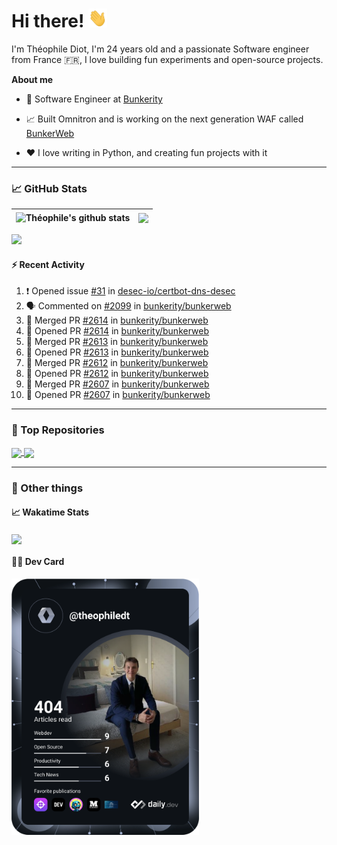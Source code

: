 # Hi there! <img src="./wave.gif" width="30px" height="30px" />

I'm Théophile Diot, I'm 24 years old and a passionate Software engineer from France 🇫🇷, I love building fun experiments and open-source projects.

**About me**

- 💼 Software Engineer at [Bunkerity](https://www.bunkerity.com/)

- 📈 Built Omnitron and is working on the next generation WAF called [BunkerWeb](https://www.bunkerweb.io)

- ❤️ I love writing in Python, and creating fun projects with it

---

### 📈 GitHub Stats

| <img align="center" src="https://github-readme-stats.vercel.app/api?username=TheophileDiot&show_icons=true&include_all_commits=true&theme=algolia&hide_border=true&rank_icon=github" alt="Théophile's github stats" /> | <img align="center" src="https://github-readme-stats.vercel.app/api/top-langs/?username=TheophileDiot&layout=compact&theme=algolia&hide_border=true" /> |
| ---------------------------------------------------------------------------------------------------------------------------------------------------------------------------------------------------------------------- | ------------------------------------------------------------------------------------------------------------------------------------------------------- |

![](https://github-readme-activity-graph.vercel.app/graph?username=TheophileDiot&theme=tokyo-night)

#### :zap: Recent Activity

<!--START_SECTION:activity-->
1. ❗ Opened issue [#31](https://github.com/desec-io/certbot-dns-desec/issues/31) in [desec-io/certbot-dns-desec](https://github.com/desec-io/certbot-dns-desec)
2. 🗣 Commented on [#2099](https://github.com/bunkerity/bunkerweb/issues/2099#issuecomment-3233960908) in [bunkerity/bunkerweb](https://github.com/bunkerity/bunkerweb)
3. 🎉 Merged PR [#2614](https://github.com/bunkerity/bunkerweb/pull/2614) in [bunkerity/bunkerweb](https://github.com/bunkerity/bunkerweb)
4. 💪 Opened PR [#2614](https://github.com/bunkerity/bunkerweb/pull/2614) in [bunkerity/bunkerweb](https://github.com/bunkerity/bunkerweb)
5. 🎉 Merged PR [#2613](https://github.com/bunkerity/bunkerweb/pull/2613) in [bunkerity/bunkerweb](https://github.com/bunkerity/bunkerweb)
6. 💪 Opened PR [#2613](https://github.com/bunkerity/bunkerweb/pull/2613) in [bunkerity/bunkerweb](https://github.com/bunkerity/bunkerweb)
7. 🎉 Merged PR [#2612](https://github.com/bunkerity/bunkerweb/pull/2612) in [bunkerity/bunkerweb](https://github.com/bunkerity/bunkerweb)
8. 💪 Opened PR [#2612](https://github.com/bunkerity/bunkerweb/pull/2612) in [bunkerity/bunkerweb](https://github.com/bunkerity/bunkerweb)
9. 🎉 Merged PR [#2607](https://github.com/bunkerity/bunkerweb/pull/2607) in [bunkerity/bunkerweb](https://github.com/bunkerity/bunkerweb)
10. 💪 Opened PR [#2607](https://github.com/bunkerity/bunkerweb/pull/2607) in [bunkerity/bunkerweb](https://github.com/bunkerity/bunkerweb)
<!--END_SECTION:activity-->

---

### 🔧 Top Repositories

<a href="https://github.com/bunkerity/bunkerweb">
  <img align="center" src="https://github-readme-stats.vercel.app/api/pin/?username=Bunkerity&repo=bunkerweb&theme=algolia" />
</a>
<a href="https://github.com/TheophileDiot/Omnitron">
  <img align="center" src="https://github-readme-stats.vercel.app/api/pin/?username=TheophileDiot&repo=Omnitron&theme=algolia" />
</a>

---

### 🎉 Other things

#### 📈 Wakatime Stats

<a href="https://wakatime.com/@theophile_bunkerity">
  <img align="center" src="https://github-readme-stats.vercel.app/api/wakatime?username=3aa5ce41-c253-43d9-8441-a721e446a45f&layout=compact&theme=algolia" />
</a>

#### 👨‍💻 Dev Card

<a href="https://app.daily.dev/TheophileDt">
  <img src="./devcard.svg" width="300" alt="Théophile Diot's Dev Card"/>
</a>
